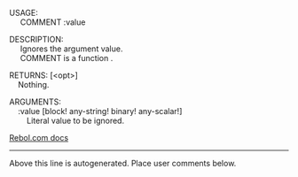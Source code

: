 USAGE:  
&nbsp;&nbsp;&nbsp;&nbsp;&nbsp;COMMENT&nbsp;:value&nbsp;  
  
DESCRIPTION:  
&nbsp;&nbsp;&nbsp;&nbsp;&nbsp;Ignores&nbsp;the&nbsp;argument&nbsp;value.  
&nbsp;&nbsp;&nbsp;&nbsp;&nbsp;COMMENT&nbsp;is&nbsp;a&nbsp;function&nbsp;.  
  
RETURNS:&nbsp;[&lt;opt&gt;]  
&nbsp;&nbsp;&nbsp;&nbsp;Nothing.  
  
ARGUMENTS:  
&nbsp;&nbsp;&nbsp;&nbsp;:value&nbsp;[block!&nbsp;any-string!&nbsp;binary!&nbsp;any-scalar!]  
&nbsp;&nbsp;&nbsp;&nbsp;&nbsp;&nbsp;&nbsp;&nbsp;Literal&nbsp;value&nbsp;to&nbsp;be&nbsp;ignored.  

[Rebol.com docs](http://www.rebol.com/r3/docs/functions/comment.html)
___
Above this line is autogenerated. Place user comments below.